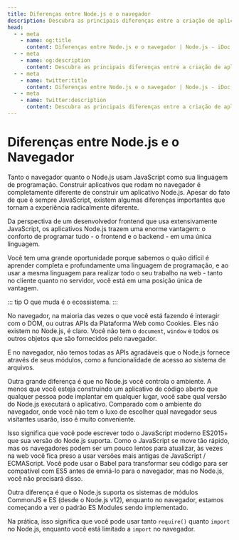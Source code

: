 ```yaml
---
title: Diferenças entre Node.js e o navegador
description: Descubra as principais diferenças entre a criação de aplicativos em Node.js e o navegador, incluindo o ecossistema, o controle do ambiente e os sistemas de módulos.
head:
  - - meta
    - name: og:title
      content: Diferenças entre Node.js e o navegador | Node.js - iDoc.dev
  - - meta
    - name: og:description
      content: Descubra as principais diferenças entre a criação de aplicativos em Node.js e o navegador, incluindo o ecossistema, o controle do ambiente e os sistemas de módulos.
  - - meta
    - name: twitter:title
      content: Diferenças entre Node.js e o navegador | Node.js - iDoc.dev
  - - meta
    - name: twitter:description
      content: Descubra as principais diferenças entre a criação de aplicativos em Node.js e o navegador, incluindo o ecossistema, o controle do ambiente e os sistemas de módulos.
---
```



# Diferenças entre Node.js e o Navegador

Tanto o navegador quanto o Node.js usam JavaScript como sua linguagem de programação. Construir aplicativos que rodam no navegador é completamente diferente de construir um aplicativo Node.js. Apesar do fato de que é sempre JavaScript, existem algumas diferenças importantes que tornam a experiência radicalmente diferente.

Da perspectiva de um desenvolvedor frontend que usa extensivamente JavaScript, os aplicativos Node.js trazem uma enorme vantagem: o conforto de programar tudo - o frontend e o backend - em uma única linguagem.

Você tem uma grande oportunidade porque sabemos o quão difícil é aprender completa e profundamente uma linguagem de programação, e ao usar a mesma linguagem para realizar todo o seu trabalho na web - tanto no cliente quanto no servidor, você está em uma posição única de vantagem.

::: tip
O que muda é o ecossistema.
:::

No navegador, na maioria das vezes o que você está fazendo é interagir com o DOM, ou outras APIs da Plataforma Web como Cookies. Eles não existem no Node.js, é claro. Você não tem o `document`, `window` e todos os outros objetos que são fornecidos pelo navegador.

E no navegador, não temos todas as APIs agradáveis que o Node.js fornece através de seus módulos, como a funcionalidade de acesso ao sistema de arquivos.

Outra grande diferença é que no Node.js você controla o ambiente. A menos que você esteja construindo um aplicativo de código aberto que qualquer pessoa pode implantar em qualquer lugar, você sabe qual versão do Node.js executará o aplicativo. Comparado com o ambiente do navegador, onde você não tem o luxo de escolher qual navegador seus visitantes usarão, isso é muito conveniente.

Isso significa que você pode escrever todo o JavaScript moderno ES2015+ que sua versão do Node.js suporta. Como o JavaScript se move tão rápido, mas os navegadores podem ser um pouco lentos para atualizar, às vezes na web você fica preso a usar versões mais antigas de JavaScript / ECMAScript. Você pode usar o Babel para transformar seu código para ser compatível com ES5 antes de enviá-lo para o navegador, mas no Node.js, você não precisará disso.

Outra diferença é que o Node.js suporta os sistemas de módulos CommonJS e ES (desde o Node.js v12), enquanto no navegador, estamos começando a ver o padrão ES Modules sendo implementado.

Na prática, isso significa que você pode usar tanto `require()` quanto `import` no Node.js, enquanto você está limitado a `import` no navegador.


